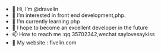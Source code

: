 - 👋 Hi, I’m @dravelin
- 👀 I’m interested in front end development,php.
- 🌱 I’m currently learning php
- 💞️ I hope to become an excellent developer in the future
- 📫 How to reach me :qq 35702342,wechat saylovesaykiss
- 🎾 My website : fivelin.com

<!---
dravelin/dravelin is a ✨ special ✨ repository because its `README.md` (this file) appears on your GitHub profile.
You can click the Preview link to take a look at your changes.
--->
